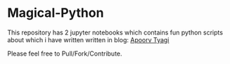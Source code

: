 # Magical-Python

This repository has 2 jupyter notebooks which contains fun python scripts about which i have written written in blog:
[Apoorv Tyagi](https://apoorvtyagi133.blogspot.com)

Please feel free to Pull/Fork/Contribute.
